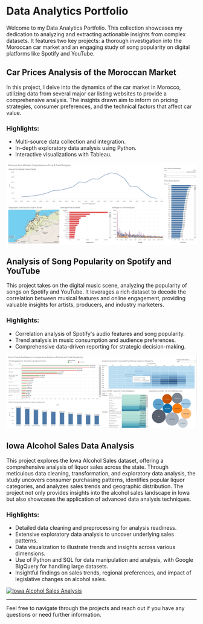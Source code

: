 # Data Analytics Portfolio

Welcome to my Data Analytics Portfolio. This collection showcases my dedication to analyzing and extracting actionable insights from complex datasets. It features two key projects: a thorough investigation into the Moroccan car market and an engaging study of song popularity on digital platforms like Spotify and YouTube.

## Car Prices Analysis of the Moroccan Market

In this project, I delve into the dynamics of the car market in Morocco, utilizing data from several major car listing websites to provide a comprehensive analysis. The insights drawn aim to inform on pricing strategies, consumer preferences, and the technical factors that affect car value.

### Highlights:
- Multi-source data collection and integration.
- In-depth exploratory data analysis using Python.
- Interactive visualizations with Tableau.


[![Morocco Auto Market: Comprehensive Price & Trend Analysis](/Car%20Prices%20Analysis/Car_visualization.PNG)](https://github.com/Adibkhf/Data-Analytics/tree/main/Car%20Prices%20Analysis)


## Analysis of Song Popularity on Spotify and YouTube

This project takes on the digital music scene, analyzing the popularity of songs on Spotify and YouTube. It leverages a rich dataset to decode the correlation between musical features and online engagement, providing valuable insights for artists, producers, and industry marketers.

### Highlights:
- Correlation analysis of Spotify's audio features and song popularity.
- Trend analysis in music consumption and audience preferences.
- Comprehensive data-driven reporting for strategic decision-making.

[![ Music Analysis Project](/Youtube%20%26%20Spotify%20Music%20analysis/Youtube_visualization.PNG)](https://github.com/Adibkhf/Data-Analytics/tree/main/Youtube%20%26%20Spotify%20Music%20analysis)

## Iowa Alcohol Sales Data Analysis

This project explores the Iowa Alcohol Sales dataset, offering a comprehensive analysis of liquor sales across the state. Through meticulous data cleaning, transformation, and exploratory data analysis, the study uncovers consumer purchasing patterns, identifies popular liquor categories, and analyzes sales trends and geographic distribution. The project not only provides insights into the alcohol sales landscape in Iowa but also showcases the application of advanced data analysis techniques.

### Highlights:
- Detailed data cleaning and preprocessing for analysis readiness.
- Extensive exploratory data analysis to uncover underlying sales patterns.
- Data visualization to illustrate trends and insights across various dimensions.
- Use of Python and SQL for data manipulation and analysis, with Google BigQuery for handling large datasets.
- Insightful findings on sales trends, regional preferences, and impact of legislative changes on alcohol sales.

[![Iowa Alcohol Sales Analysis](/Iowa_Alcohol_Sales_Analysis/pic1.png)](https://github.com/Adibkhf/Data-Analytics/tree/main/Iowa_Alcohol_Sales_Analysis)


---

Feel free to navigate through the projects and reach out if you have any questions or need further information.
